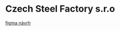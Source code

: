 # Czech Steel Factory s.r.o


[figma návrh](https://www.figma.com/file/fZY91hYXffoM38dOHbreM3/Czech-Steel-Factory---Landing-page?type=design&node-id=6%3A12&mode=dev&t=YmFrXMcrimbOvJJn-1)
